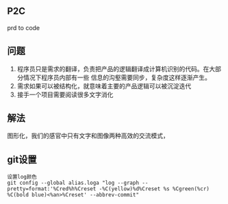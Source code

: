 ## P2C
prd to code

## 问题
1. 程序员只是需求的翻译，负责把产品的逻辑翻译成计算机识别的代码。在大部分情况下程序员内部有一些
信息的沟壑需要同步，复杂度这样逐渐产生。
2. 需求如果可以被结构化，就意味着主要的产品逻辑可以被沉淀迭代
3. 接手一个项目需要阅读很多文字消化

## 解法
图形化，我们的感官中只有文字和图像两种高效的交流模式，

## git设置
```
设置log颜色
git config --global alias.loga "log --graph --pretty=format:'%Cred%h%Creset -%C(yellow)%d%Creset %s %Cgreen(%cr) %C(bold blue)<%an>%Creset' --abbrev-commit"
```


